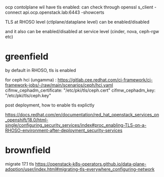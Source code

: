 
ocp contolplane wil have tls enabled:
can check through openssl s_client -connect api.ocp.openstack.lab:6443 -showcerts

TLS at RHOSO level (ctlplane/dataplane level) can be enabled/disabled

and it also can be enabled/disabled at service level (cinder, nova, ceph-rgw etc)



# greenfield

by default in RHOSO, tls is enabled


for ceph hci (ungamma) : https://gitlab.cee.redhat.com/ci-framework/ci-framework-jobs/-/raw/main/scenarios/ceph/hci.yaml  
cifmw_cephadm_certificate: "/etc/pki/tls/ceph.cert"
cifmw_cephadm_key: "/etc/pki/tls/ceph.key"



post deployment, how to enable tls explictly

https://docs.redhat.com/en/documentation/red_hat_openstack_services_on_openshift/18.0/html-single/configuring_security_services/index#proc_enabling-TLS-on-a-RHOSO-environment-after-deployment_security-services







# brownfield

migrate 17.1 tls 
https://openstack-k8s-operators.github.io/data-plane-adoption/user/index.html#migrating-tls-everywhere_configuring-network
